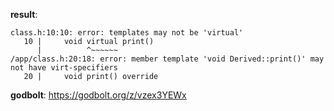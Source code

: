 **result**:
```
class.h:10:10: error: templates may not be 'virtual'
   10 |     void virtual print()
      |          ^~~~~~~
/app/class.h:20:18: error: member template 'void Derived::print()' may not have virt-specifiers
   20 |     void print() override
```
**godbolt**: https://godbolt.org/z/vzex3YEWx